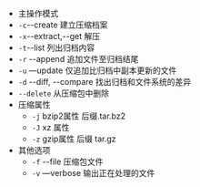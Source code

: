 *  主操作模式
  * `-c`--create 建立压缩档案
  * `-x`--extract,--get 解压
  * `-t`--list 列出归档内容
  * `-r` --append 追加文件至归档结尾
  * `-u` —update 仅追加比归档中副本更新的文件
  * `-d` --diff, --compare      找出归档和文件系统的差异
  * `--delete` 从压缩包中删除
* 压缩属性
  * `-j` bzip2属性 后缀.tar.bz2
  * `-J` xz 属性
  * `-z` gzip属性 后缀 tar.gz
* 其他选项
  * `-f`  --file 压缩包文件
  * `-v` —verbose 输出正在处理的文件

